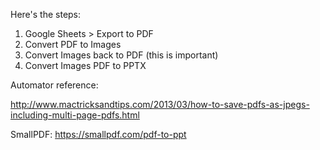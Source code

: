 

Here's the steps:

1. Google Sheets > Export to PDF
2. Convert PDF to Images
3. Convert Images back to PDF (this is important)
4. Convert Images PDF to PPTX

Automator reference:

http://www.mactricksandtips.com/2013/03/how-to-save-pdfs-as-jpegs-including-multi-page-pdfs.html


SmallPDF:
https://smallpdf.com/pdf-to-ppt
